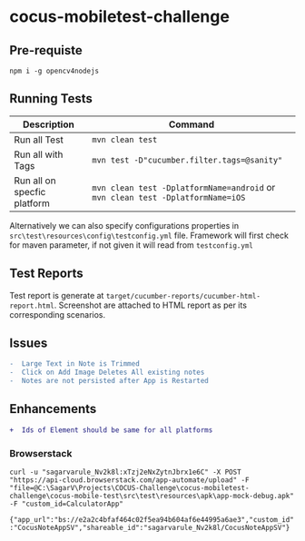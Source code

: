 # cocus-mobiletest-challenge

## Pre-requiste
```npm i -g opencv4nodejs```

## Running Tests

|Description|Command|
|---|---|
|Run all Test| `mvn clean test`|
|Run all with Tags| `mvn test -D"cucumber.filter.tags=@sanity"` |
|Run all on specfic platform| `mvn clean test -DplatformName=android` or `mvn clean test -DplatformName=iOS`|

Alternatively we can also specify configurations properties in `src\test\resources\config\testconfig.yml` file. Framework will first check for maven parameter, if not given it will read from `testconfig.yml`

## Test Reports
Test report is generate at `target/cucumber-reports/cucumber-html-report.html`. Screenshot are attached to HTML report as per its corresponding scenarios.


## Issues
```diff
-  Large Text in Note is Trimmed
-  Click on Add Image Deletes All existing notes 
-  Notes are not persisted after App is Restarted
```

## Enhancements
```diff
+  Ids of Element should be same for all platforms
```

### Browserstack
`curl -u "sagarvarule_Nv2k8l:xTzj2eNxZytnJbrx1e6C" -X POST "https://api-cloud.browserstack.com/app-automate/upload" -F "file=@C:\SagarV\Projects\COCUS-Challenge\cocus-mobiletest-challenge\cocus-mobile-test\src\test\resources\apk\app-mock-debug.apk"
-F "custom_id=CalculatorApp"`

`{"app_url":"bs://e2a2c4bfaf464c02f5ea94b604af6e44995a6ae3","custom_id":"CocusNoteAppSV","shareable_id":"sagarvarule_Nv2k8l/CocusNoteAppSV"}`